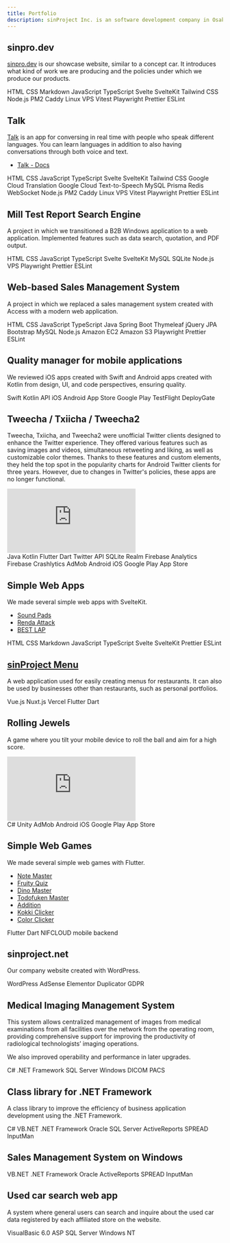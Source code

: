 ```yaml
---
title: Portfolio
description: sinProject Inc. is an software development company in Osaka, Japan. We primarily use SvelteKit and TypeScript, but also work with other programming languages and frameworks.
---
```


## sinpro.dev

[sinpro.dev](https://sinpro.dev/) is our showcase website, similar to a concept car. It introduces what kind of work we are producing and the policies under which we produce our products.

<div class="labels">
	<span class="label">HTML</span>
	<span class="label">CSS</span>
	<span class="label">Markdown</span>
	<span class="label">JavaScript</span>
	<span class="label">TypeScript</span>
	<span class="label">Svelte</span>
	<span class="label">SvelteKit</span>
	<span class="label">Tailwind CSS</span>
	<span class="label">Node.js</span>
	<span class="label">PM2</span>
	<span class="label">Caddy</span>
	<span class="label">Linux</span>
	<span class="label">VPS</span>
	<span class="label">Vitest</span>
	<span class="label">Playwright</span>
	<span class="label">Prettier</span>
	<span class="label">ESLint</span>
</div>

## Talk

[Talk](https://talk.sinpro.dev/) is an app for conversing in real time with people who speak different languages. You can learn languages in addition to also having conversations through both voice and text.

- [Talk - Docs](./talk)

<div class="labels">
	<span class="label">HTML</span>
	<span class="label">CSS</span>
	<span class="label">JavaScript</span>
	<span class="label">TypeScript</span>
	<span class="label">Svelte</span>
	<span class="label">SvelteKit</span>
	<span class="label">Tailwind CSS</span>
	<span class="label">Google Cloud Translation</span>
	<span class="label">Google Cloud Text-to-Speech</span>
	<span class="label">MySQL</span>
	<span class="label">Prisma</span>
	<span class="label">Redis</span>
	<span class="label">WebSocket</span>
	<span class="label">Node.js</span>
	<span class="label">PM2</span>
	<span class="label">Caddy</span>
	<span class="label">Linux</span>
	<span class="label">VPS</span>
	<span class="label">Vitest</span>
	<span class="label">Playwright</span>
	<span class="label">Prettier</span>
	<span class="label">ESLint</span>
</div>

## Mill Test Report Search Engine

A project in which we transitioned a B2B Windows application to a web application. Implemented features such as data search, quotation, and PDF output.

<div class="labels">
	<span class="label">HTML</span>
	<span class="label">CSS</span>
	<span class="label">JavaScript</span>
	<span class="label">TypeScript</span>
	<span class="label">Svelte</span>
	<span class="label">SvelteKit</span>
	<span class="label">MySQL</span>
	<span class="label">SQLite</span>
	<span class="label">Node.js</span>
	<span class="label">VPS</span>
	<span class="label">Playwright</span>
	<span class="label">Prettier</span>
	<span class="label">ESLint</span>
</div>

## Web-based Sales Management System

A project in which we replaced a sales management system created with Access with a modern web application.

<div class="labels">
	<span class="label">HTML</span>
	<span class="label">CSS</span>
	<span class="label">JavaScript</span>
	<span class="label">TypeScript</span>
	<span class="label">Java</span>
	<span class="label">Spring Boot</span>
	<span class="label">Thymeleaf</span>
	<span class="label">jQuery</span>
	<span class="label">JPA</span>
	<span class="label">Bootstrap</span>
	<span class="label">MySQL</span>
	<span class="label">Node.js</span>
	<span class="label">Amazon EC2</span>
	<span class="label">Amazon S3</span>
	<span class="label">Playwright</span>
	<span class="label">Prettier</span>
	<span class="label">ESLint</span>
</div>

## Quality manager for mobile applications

We reviewed iOS apps created with Swift and Android apps created with Kotlin from design, UI, and code perspectives, ensuring quality.

<div class="labels">
	<span class="label">Swift</span>
	<span class="label">Kotlin</span>
	<span class="label">API</span>
	<span class="label">iOS</span>
	<span class="label">Android</span>
	<span class="label">App Store</span>
	<span class="label">Google Play</span>
	<span class="label">TestFlight</span>
	<span class="label">DeployGate</span>
</div>

## Tweecha / Txiicha / Tweecha2

Tweecha, Txiicha, and Tweecha2 were unofficial Twitter clients designed to enhance the Twitter experience. They offered various features such as saving images and videos, simultaneous retweeting and liking, as well as customizable color themes. Thanks to these features and custom elements, they held the top spot in the popularity charts for Android Twitter clients for three years. However, due to changes in Twitter's policies, these apps are no longer functional.

<iframe loading="lazy" class="youtube" src="https://www.youtube.com/embed/tc7iMadvs2M" title="YouTube video player" frameborder="0" allow="accelerometer; autoplay; clipboard-write; encrypted-media; gyroscope; picture-in-picture; web-share" allowfullscreen></iframe>

<div class="labels">
	<span class="label">Java</span>
	<span class="label">Kotlin</span>
	<span class="label">Flutter</span>
	<span class="label">Dart</span>
	<span class="label">Twitter API</span>
	<span class="label">SQLite</span>
	<span class="label">Realm</span>
	<span class="label">Firebase Analytics</span>
	<span class="label">Firebase Crashlytics</span>
	<span class="label">AdMob</span>
	<span class="label">Android</span>
	<span class="label">iOS</span>
	<span class="label">Google Play</span>
	<span class="label">App Store</span>
</div>

## Simple Web Apps

We made several simple web apps with SvelteKit.

- [Sound Pads](https://sinproject.net/teams/sound-pads-2/)
- [Renda Attack](https://sinproject.net/teams/renda_attack/)
- [BEST LAP](https://sinproject.net/teams/best_lap/)

<div class="labels">
	<span class="label">HTML</span>
	<span class="label">CSS</span>
	<span class="label">Markdown</span>
	<span class="label">JavaScript</span>
	<span class="label">TypeScript</span>
	<span class="label">Svelte</span>
	<span class="label">SvelteKit</span>
	<span class="label">Prettier</span>
	<span class="label">ESLint</span>
</div>

## [sinProject Menu](https://sinproject.net/menu/)

A web application used for easily creating menus for restaurants. It can also be used by businesses other than restaurants, such as personal portfolios.

<div class="labels">
	<span class="label">Vue.js</span>
	<span class="label">Nuxt.js</span>
	<span class="label">Vercel</span>
	<span class="label">Flutter</span>
	<span class="label">Dart</span>
</div>

## Rolling Jewels

A game where you tilt your mobile device to roll the ball and aim for a high score.

<iframe loading="lazy" class="youtube" src="https://www.youtube.com/embed/fSMeioI9aRk" title="YouTube video player" frameborder="0" allow="accelerometer; autoplay; clipboard-write; encrypted-media; gyroscope; picture-in-picture; web-share" allowfullscreen></iframe>

<div class="labels">
	<span class="label">C#</span>
	<span class="label">Unity</span>
	<span class="label">AdMob</span>
	<span class="label">Android</span>
	<span class="label">iOS</span>
	<span class="label">Google Play</span>
	<span class="label">App Store</span>
</div>

## Simple Web Games

We made several simple web games with Flutter.

- [Note Master](https://sinproject.net/teams/note-master/#/)
- [Fruity Quiz](https://sinproject.net/teams/fruity-quiz/#/)
- [Dino Master](https://sinproject.net/teams/dino-master/#/)
- [Todofuken Master](https://sinproject.net/teams/todofuken-master/#/)
- [Addition](https://sinproject.net/teams/addition/#/)
- [Kokki Clicker](https://sinproject.net/teams/kokki-clicker/#/)
- [Color Clicker](https://sinproject.net/teams/color-clicker/#/)

<div class="labels">
	<span class="label">Flutter</span>
	<span class="label">Dart</span>
	<span class="label">NIFCLOUD mobile backend</span>
</div>

## sinproject.net

Our company website created with WordPress.

<div class="labels">
	<span class="label">WordPress</span>
	<span class="label">AdSense</span>
	<span class="label">Elementor</span>
	<span class="label">Duplicator</span>
	<span class="label">GDPR</span>
</div>

## Medical Imaging Management System

This system allows centralized management of images from medical examinations from all facilities over the network from the operating room, providing comprehensive support for improving the productivity of radiological technologists’ imaging operations.

We also improved operability and performance in later upgrades.

<div class="labels">
	<span class="label">C#</span>
	<span class="label">.NET Framework</span>
	<span class="label">SQL Server</span>
	<span class="label">Windows</span>
	<span class="label">DICOM</span>
	<span class="label">PACS</span>
</div>

## Class library for .NET Framework

A class library to improve the efficiency of business application development using the .NET Framework.

<div class="labels">
	<span class="label">C#</span>
	<span class="label">VB.NET</span>
	<span class="label">.NET Framework</span>
	<span class="label">Oracle</span>
	<span class="label">SQL Server</span>
	<span class="label">ActiveReports</span>
	<span class="label">SPREAD</span>
	<span class="label">InputMan</span>
</div>

## Sales Management System on Windows

<div class="labels">
	<span class="label">VB.NET</span>
	<span class="label">.NET Framework</span>
	<span class="label">Oracle</span>
	<span class="label">ActiveReports</span>
	<span class="label">SPREAD</span>
	<span class="label">InputMan</span>
</div>

## Used car search web app

A system where general users can search and inquire about the used car data registered by each affiliated store on the website.

<div class="labels">
	<span class="label">VisualBasic 6.0</span>
	<span class="label">ASP</span>
	<span class="label">SQL Server</span>
	<span class="label">Windows NT</span>
</div>
